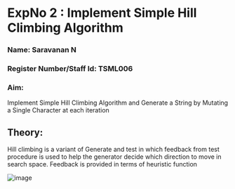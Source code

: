 <h1>ExpNo 2 : Implement Simple Hill Climbing Algorithm</h1> 
<h3>Name: Saravanan N</h3>
<h3>Register Number/Staff Id: TSML006</h3>
<H3>Aim:</H3>
<p>Implement Simple Hill Climbing Algorithm and Generate a String by Mutating a Single Character at each iteration </p>
<h2> Theory: </h2>
<p>Hill climbing is a variant of Generate and test in which feedback from test procedure is used to help the generator decide which direction to move in search space.
Feedback is provided in terms of heuristic function
  
![image](https://github.com/natsaravanan/19AI405FUNDAMENTALSOFARTIFICIALINTELLIGENCE/assets/87870499/477a2c5a-9c0e-4b62-bc04-05dbc91298d0)
</p>
